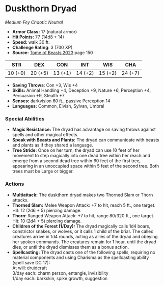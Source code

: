 # Duskthorn Dryad

*Medium* *Fey* *Chaotic Neutral*

- **Armor Class:** 17 (natural armor)
- **Hit Points:** 77 (14d8 + 14)
- **Speed:** walk 30 ft.
- **Challenge Rating:** 3 (700 XP)
- **Source:** [Tome of Beasts 2023](https://koboldpress.com/kpstore/product/tome-of-beasts-1-2023-edition/) page 150

| STR | DEX | CON | INT | WIS | CHA |
| --- | --- | --- | --- | --- | --- |
| 10 (+0) | 20 (+5) | 13 (+1) | 14 (+2) | 15 (+2) | 24 (+7) |

- **Saving Throws**: Con +3, Wis +4
- **Skills:** Animal Handling +4, Deception +9, Nature +6, Perception +4, Persuasion +9, Stealth +7
- **Senses:** darkvision 60 ft., passive Perception 14
- **Languages:** Common, Elvish, Sylvan, Umbral

### Special Abilities

- **Magic Resistance:** The dryad has advantage on saving throws against spells and other magical effects.
- **Speak with Beasts and Plants:** The dryad can communicate with beasts and plants as if they shared a language.
- **Tree Stride:** Once on her turn, the dryad can use 10 feet of her movement to step magically into one dead tree within her reach and emerge from a second dead tree within 60 feet of the first tree, appearing in an unoccupied space within 5 feet of the second tree. Both trees must be Large or bigger.

### Actions

- **Multiattack:** The duskthorn dryad makes two Thorned Slam or Thorn attacks.
- **Thorned Slam:** Melee Weapon Attack: +7 to hit, reach 5 ft., one target. Hit: 12 (2d6 + 5) piercing damage.
- **Thorn:** Ranged Weapon Attack: +7 to hit, range 80/320 ft., one target. Hit: 10 (2d4 + 5) piercing damage.
- **Children of the Forest (1/Day):** The dryad magically calls 1d4 boars, constrictor snakes, or wolves, or it calls 1 child of the briar. The called creatures arrive in 1d4 rounds, acting as allies of the dryad and obeying her spoken commands. The creatures remain for 1 hour, until the dryad dies, or until the dryad dismisses them as a bonus action.
- **Spellcasting:** The dryad casts one of the following spells, requiring no material components and using Charisma as the spellcasting ability (spell save DC 17):<br>At will: druidcraft<br>3/day each: charm person, entangle, invisibility<br>1/day each: barkskin, spike growth, suggestion
